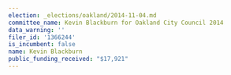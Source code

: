 ```yaml
---
election: _elections/oakland/2014-11-04.md
committee_name: Kevin Blackburn for Oakland City Council 2014
data_warning: ''
filer_id: '1366244'
is_incumbent: false
name: Kevin Blackburn
public_funding_received: "$17,921"
---
```

